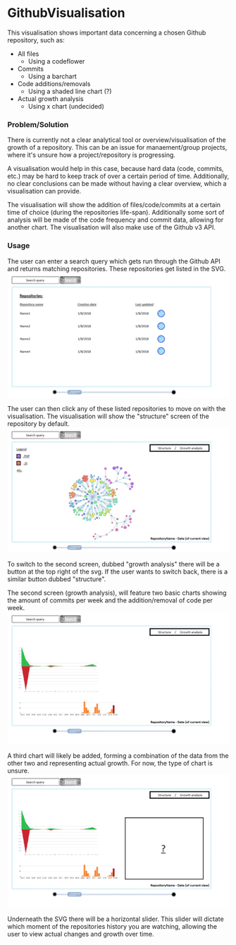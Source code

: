 # GithubVisualisation

This visualisation shows important data concerning a chosen Github repository, such as:
* All files
  * Using a codeflower
* Commits
  * Using a barchart
* Code additions/removals
  * Using a shaded line chart (?)
* Actual growth analysis
  * Using x chart (undecided)

### Problem/Solution

There is currently not a clear analytical tool or overview/visualisation of the growth of a repository.
This can be an issue for manaement/group projects, where it's unsure how a project/repository is progressing.

A visualisation would help in this case, because hard data (code, commits, etc.) may be hard to keep track of over a certain period of time. 
Additionally, no clear conclusions can be made without having a clear overview, which a visualisation can provide.

The visualisation will show the addition of files/code/commits at a certain time of choice (during the repositories life-span).
Additionally some sort of analysis will be made of the code frequency and commit data, allowing for another chart.
The visualisation will also make use of the Github v3 API.

### Usage

The user can enter a search query which gets run through the Github API and returns matching repositories.
These repositories get listed in the SVG. 
![search results](https://github.com/LunarLite/GithubVisualisation/blob/master/Sketches/Screen_search_result.png?raw=true)

The user can then click any of these listed repositories to move on with the visualisation.
The visualisation will show the "structure" screen of the repository by default. 
![structure](https://github.com/LunarLite/GithubVisualisation/blob/master/Sketches/Screen_structure.png?raw=true)

To switch to the second screen, dubbed "growth analysis" there will be a button at the top right of the svg.
If the user wants to switch back, there is a similar button dubbed "structure".

The second screen (growth analysis), will feature two basic charts showing the amount of commits per week and the addition/removal of code per week.
![growth analysis](https://github.com/LunarLite/GithubVisualisation/blob/master/Sketches/Screen_growth_analysis.png?raw=true)

A third chart will likely be added, forming a combination of the data from the other two and representing actual growth.
For now, the type of chart is unsure.
![growth analysis addition](https://github.com/LunarLite/GithubVisualisation/blob/master/Sketches/Screen_growth_analysis_addition.png?raw=true)

Underneath the SVG there will be a horizontal slider. This slider will dictate which moment of the repositories history you are watching,
allowing the user to view actual changes and growth over time.
